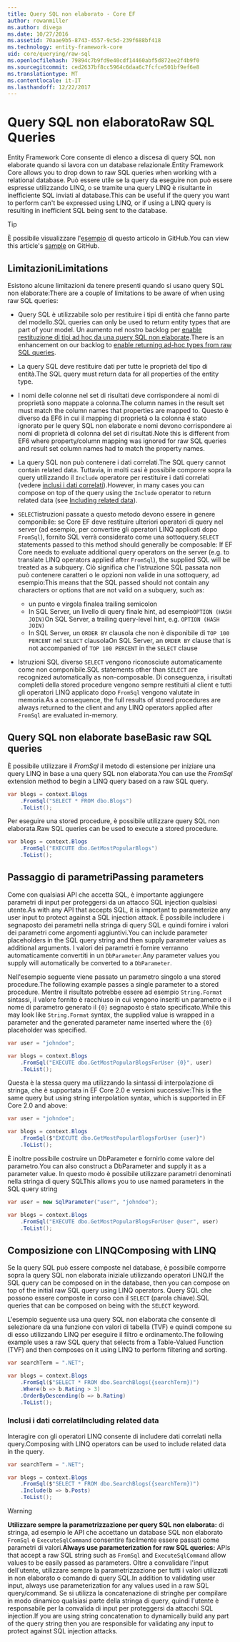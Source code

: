 ```yaml
---
title: Query SQL non elaborato - Core EF
author: rowanmiller
ms.author: divega
ms.date: 10/27/2016
ms.assetid: 70aae9b5-8743-4557-9c5d-239f688bf418
ms.technology: entity-framework-core
uid: core/querying/raw-sql
ms.openlocfilehash: 79894c7b9fd9e40cdf14460abf5d872ee2f4b9f0
ms.sourcegitcommit: ced2637bf8cc5964c6daa6c7fcfce501bf9ef6e8
ms.translationtype: MT
ms.contentlocale: it-IT
ms.lasthandoff: 12/22/2017
---
```

# <a name="raw-sql-queries"></a><span data-ttu-id="25145-102">Query SQL non elaborato</span><span class="sxs-lookup"><span data-stu-id="25145-102">Raw SQL Queries</span></span>

<span data-ttu-id="25145-103">Entity Framework Core consente di elenco a discesa di query SQL non elaborate quando si lavora con un database relazionale.</span><span class="sxs-lookup"><span data-stu-id="25145-103">Entity Framework Core allows you to drop down to raw SQL queries when working with a relational database.</span></span> <span data-ttu-id="25145-104">Può essere utile se la query da eseguire non può essere espresse utilizzando LINQ, o se tramite una query LINQ è risultante in inefficiente SQL inviati al database.</span><span class="sxs-lookup"><span data-stu-id="25145-104">This can be useful if the query you want to perform can't be expressed using LINQ, or if using a LINQ query is resulting in inefficient SQL being sent to the database.</span></span>

> [!TIP]  
> <span data-ttu-id="25145-105">È possibile visualizzare l'[esempio](https://github.com/aspnet/EntityFramework.Docs/tree/master/samples/core/Querying) di questo articolo in GitHub.</span><span class="sxs-lookup"><span data-stu-id="25145-105">You can view this article's [sample](https://github.com/aspnet/EntityFramework.Docs/tree/master/samples/core/Querying) on GitHub.</span></span>

## <a name="limitations"></a><span data-ttu-id="25145-106">Limitazioni</span><span class="sxs-lookup"><span data-stu-id="25145-106">Limitations</span></span>

<span data-ttu-id="25145-107">Esistono alcune limitazioni da tenere presenti quando si usano query SQL non elaborate:</span><span class="sxs-lookup"><span data-stu-id="25145-107">There are a couple of limitations to be aware of when using raw SQL queries:</span></span>
* <span data-ttu-id="25145-108">Query SQL è utilizzabile solo per restituire i tipi di entità che fanno parte del modello.</span><span class="sxs-lookup"><span data-stu-id="25145-108">SQL queries can only be used to return entity types that are part of your model.</span></span> <span data-ttu-id="25145-109">Un aumento nel nostro backlog per [enable restituzione di tipi ad hoc da una query SQL non elaborate](https://github.com/aspnet/EntityFramework/issues/1862).</span><span class="sxs-lookup"><span data-stu-id="25145-109">There is an enhancement on our backlog to [enable returning ad-hoc types from raw SQL queries](https://github.com/aspnet/EntityFramework/issues/1862).</span></span>

* <span data-ttu-id="25145-110">La query SQL deve restituire dati per tutte le proprietà del tipo di entità.</span><span class="sxs-lookup"><span data-stu-id="25145-110">The SQL query must return data for all properties of the entity type.</span></span>

* <span data-ttu-id="25145-111">I nomi delle colonne nel set di risultati deve corrispondere ai nomi di proprietà sono mappate a colonna.</span><span class="sxs-lookup"><span data-stu-id="25145-111">The column names in the result set must match the column names that properties are mapped to.</span></span> <span data-ttu-id="25145-112">Questo è diverso da EF6 in cui il mapping di proprietà o la colonna è stato ignorato per le query SQL non elaborate e nomi devono corrispondere ai nomi di proprietà di colonna del set di risultati.</span><span class="sxs-lookup"><span data-stu-id="25145-112">Note this is different from EF6 where property/column mapping was ignored for raw SQL queries and result set column names had to match the property names.</span></span>

* <span data-ttu-id="25145-113">La query SQL non può contenere i dati correlati.</span><span class="sxs-lookup"><span data-stu-id="25145-113">The SQL query cannot contain related data.</span></span> <span data-ttu-id="25145-114">Tuttavia, in molti casi è possibile comporre sopra la query utilizzando il `Include` operatore per restituire i dati correlati (vedere [inclusi i dati correlati](#including-related-data)).</span><span class="sxs-lookup"><span data-stu-id="25145-114">However, in many cases you can compose on top of the query using the `Include` operator to return related data (see [Including related data](#including-related-data)).</span></span>

* <span data-ttu-id="25145-115">`SELECT`istruzioni passate a questo metodo devono essere in genere componibile: se Core EF deve restituire ulteriori operatori di query nel server (ad esempio, per convertire gli operatori LINQ applicati dopo `FromSql`), fornito SQL verrà considerato come una sottoquery.</span><span class="sxs-lookup"><span data-stu-id="25145-115">`SELECT` statements passed to this method should generally be composable: If EF Core needs to evaluate additional query operators on the server (e.g. to translate LINQ operators applied after `FromSql`), the supplied SQL will be treated as a subquery.</span></span> <span data-ttu-id="25145-116">Ciò significa che l'istruzione SQL passata non può contenere caratteri o le opzioni non valide in una sottoquery, ad esempio:</span><span class="sxs-lookup"><span data-stu-id="25145-116">This means that the SQL passed should not contain any characters or options that are not valid on a subquery, such as:</span></span>
  * <span data-ttu-id="25145-117">un punto e virgola finale</span><span class="sxs-lookup"><span data-stu-id="25145-117">a trailing semicolon</span></span>
  * <span data-ttu-id="25145-118">In SQL Server, un livello di query finale hint, ad esempio`OPTION (HASH JOIN)`</span><span class="sxs-lookup"><span data-stu-id="25145-118">On SQL Server, a trailing query-level hint, e.g. `OPTION (HASH JOIN)`</span></span>
  * <span data-ttu-id="25145-119">In SQL Server, un `ORDER BY` clausola che non è disponibile di `TOP 100 PERCENT` nel `SELECT` clausola</span><span class="sxs-lookup"><span data-stu-id="25145-119">On SQL Server, an `ORDER BY` clause that is not accompanied of `TOP 100 PERCENT` in the `SELECT` clause</span></span>

* <span data-ttu-id="25145-120">Istruzioni SQL diverso `SELECT` vengono riconosciute automaticamente come non componibile.</span><span class="sxs-lookup"><span data-stu-id="25145-120">SQL statements other than `SELECT` are recognized automatically as non-composable.</span></span> <span data-ttu-id="25145-121">Di conseguenza, i risultati completi della stored procedure vengono sempre restituiti al client e tutti gli operatori LINQ applicato dopo `FromSql` vengono valutate in memoria.</span><span class="sxs-lookup"><span data-stu-id="25145-121">As a consequence, the full results of stored procedures are always returned to the client and any LINQ operators applied after `FromSql` are evaluated in-memory.</span></span> 

## <a name="basic-raw-sql-queries"></a><span data-ttu-id="25145-122">Query SQL non elaborate base</span><span class="sxs-lookup"><span data-stu-id="25145-122">Basic raw SQL queries</span></span>

<span data-ttu-id="25145-123">È possibile utilizzare il *FromSql* il metodo di estensione per iniziare una query LINQ in base a una query SQL non elaborata.</span><span class="sxs-lookup"><span data-stu-id="25145-123">You can use the *FromSql* extension method to begin a LINQ query based on a raw SQL query.</span></span>

<!-- [!code-csharp[Main](samples/core/Querying/Querying/RawSQL/Sample.cs)] -->
``` csharp
var blogs = context.Blogs
    .FromSql("SELECT * FROM dbo.Blogs")
    .ToList();
```

<span data-ttu-id="25145-124">Per eseguire una stored procedure, è possibile utilizzare query SQL non elaborata.</span><span class="sxs-lookup"><span data-stu-id="25145-124">Raw SQL queries can be used to execute a stored procedure.</span></span>

<!-- [!code-csharp[Main](samples/core/Querying/Querying/RawSQL/Sample.cs)] -->
``` csharp
var blogs = context.Blogs
    .FromSql("EXECUTE dbo.GetMostPopularBlogs")
    .ToList();
```

## <a name="passing-parameters"></a><span data-ttu-id="25145-125">Passaggio di parametri</span><span class="sxs-lookup"><span data-stu-id="25145-125">Passing parameters</span></span>

<span data-ttu-id="25145-126">Come con qualsiasi API che accetta SQL, è importante aggiungere parametri di input per proteggersi da un attacco SQL injection qualsiasi utente.</span><span class="sxs-lookup"><span data-stu-id="25145-126">As with any API that accepts SQL, it is important to parameterize any user input to protect against a SQL injection attack.</span></span> <span data-ttu-id="25145-127">È possibile includere i segnaposto dei parametri nella stringa di query SQL e quindi fornire i valori dei parametri come argomenti aggiuntivi.</span><span class="sxs-lookup"><span data-stu-id="25145-127">You can include parameter placeholders in the SQL query string and then supply parameter values as additional arguments.</span></span> <span data-ttu-id="25145-128">I valori dei parametri è fornire verranno automaticamente convertiti in un `DbParameter`.</span><span class="sxs-lookup"><span data-stu-id="25145-128">Any parameter values you supply will automatically be converted to a `DbParameter`.</span></span>

<span data-ttu-id="25145-129">Nell'esempio seguente viene passato un parametro singolo a una stored procedure.</span><span class="sxs-lookup"><span data-stu-id="25145-129">The following example passes a single parameter to a stored procedure.</span></span> <span data-ttu-id="25145-130">Mentre il risultato potrebbe essere ad esempio `String.Format` sintassi, il valore fornito è racchiuso in cui vengono inseriti un parametro e il nome di parametro generato il `{0}` segnaposto è stato specificato.</span><span class="sxs-lookup"><span data-stu-id="25145-130">While this may look like `String.Format` syntax, the supplied value is wrapped in a parameter and the generated parameter name inserted where the `{0}` placeholder was specified.</span></span>

<!-- [!code-csharp[Main](samples/core/Querying/Querying/RawSQL/Sample.cs)] -->
``` csharp
var user = "johndoe";

var blogs = context.Blogs
    .FromSql("EXECUTE dbo.GetMostPopularBlogsForUser {0}", user)
    .ToList();
```

<span data-ttu-id="25145-131">Questa è la stessa query ma utilizzando la sintassi di interpolazione di stringa, che è supportata in EF Core 2.0 e versioni successive:</span><span class="sxs-lookup"><span data-stu-id="25145-131">This is the same query but using string interpolation syntax, which is supported in EF Core 2.0 and above:</span></span>

<!-- [!code-csharp[Main](samples/core/Querying/Querying/RawSQL/Sample.cs)] -->
``` csharp
var user = "johndoe";

var blogs = context.Blogs
    .FromSql($"EXECUTE dbo.GetMostPopularBlogsForUser {user}")
    .ToList();
```

<span data-ttu-id="25145-132">È inoltre possibile costruire un DbParameter e fornirlo come valore del parametro.</span><span class="sxs-lookup"><span data-stu-id="25145-132">You can also construct a DbParameter and supply it as a parameter value.</span></span> <span data-ttu-id="25145-133">In questo modo è possibile utilizzare parametri denominati nella stringa di query SQL</span><span class="sxs-lookup"><span data-stu-id="25145-133">This allows you to use named parameters in the SQL query string</span></span>

<!-- [!code-csharp[Main](samples/core/Querying/Querying/RawSQL/Sample.cs)] -->
``` csharp
var user = new SqlParameter("user", "johndoe");

var blogs = context.Blogs
    .FromSql("EXECUTE dbo.GetMostPopularBlogsForUser @user", user)
    .ToList();
```

## <a name="composing-with-linq"></a><span data-ttu-id="25145-134">Composizione con LINQ</span><span class="sxs-lookup"><span data-stu-id="25145-134">Composing with LINQ</span></span>

<span data-ttu-id="25145-135">Se la query SQL può essere composte nel database, è possibile comporre sopra la query SQL non elaborata iniziale utilizzando operatori LINQ.</span><span class="sxs-lookup"><span data-stu-id="25145-135">If the SQL query can be composed on in the database, then you can compose on top of the initial raw SQL query using LINQ operators.</span></span> <span data-ttu-id="25145-136">Query SQL che possono essere composte in corso con il `SELECT` (parola chiave).</span><span class="sxs-lookup"><span data-stu-id="25145-136">SQL queries that can be composed on being with the `SELECT` keyword.</span></span>

<span data-ttu-id="25145-137">L'esempio seguente usa una query SQL non elaborata che consente di selezionare da una funzione con valori di tabella (TVF) e quindi compone su di esso utilizzando LINQ per eseguire il filtro e ordinamento.</span><span class="sxs-lookup"><span data-stu-id="25145-137">The following example uses a raw SQL query that selects from a Table-Valued Function (TVF) and then composes on it using LINQ to perform filtering and sorting.</span></span>

<!-- [!code-csharp[Main](samples/core/Querying/Querying/RawSQL/Sample.cs)] -->
``` csharp
var searchTerm = ".NET";

var blogs = context.Blogs
    .FromSql($"SELECT * FROM dbo.SearchBlogs({searchTerm})")
    .Where(b => b.Rating > 3)
    .OrderByDescending(b => b.Rating)
    .ToList();
```

### <a name="including-related-data"></a><span data-ttu-id="25145-138">Inclusi i dati correlati</span><span class="sxs-lookup"><span data-stu-id="25145-138">Including related data</span></span>

<span data-ttu-id="25145-139">Interagire con gli operatori LINQ consente di includere dati correlati nella query.</span><span class="sxs-lookup"><span data-stu-id="25145-139">Composing with LINQ operators can be used to include related data in the query.</span></span>

<!-- [!code-csharp[Main](samples/core/Querying/Querying/RawSQL/Sample.cs)] -->
``` csharp
var searchTerm = ".NET";

var blogs = context.Blogs
    .FromSql($"SELECT * FROM dbo.SearchBlogs({searchTerm})")
    .Include(b => b.Posts)
    .ToList();
```

> [!WARNING]  
> <span data-ttu-id="25145-140">**Utilizzare sempre la parametrizzazione per query SQL non elaborata:** di stringa, ad esempio le API che accettano un database SQL non elaborato `FromSql` e `ExecuteSqlCommand` consentire facilmente essere passati come parametri di valori.</span><span class="sxs-lookup"><span data-stu-id="25145-140">**Always use parameterization for raw SQL queries:** APIs that accept a raw SQL string such as `FromSql` and `ExecuteSqlCommand` allow values to be easily passed as parameters.</span></span> <span data-ttu-id="25145-141">Oltre a convalidare l'input dell'utente, utilizzare sempre la parametrizzazione per tutti i valori utilizzati in non elaborato o comando di query SQL.</span><span class="sxs-lookup"><span data-stu-id="25145-141">In addition to validating user input, always use parameterization for any values used in a raw SQL query/command.</span></span> <span data-ttu-id="25145-142">Se si utilizza la concatenazione di stringhe per compilare in modo dinamico qualsiasi parte della stringa di query, quindi l'utente è responsabile per la convalida di input per proteggersi da attacchi SQL injection.</span><span class="sxs-lookup"><span data-stu-id="25145-142">If you are using string concatenation to dynamically build any part of the query string then you are responsible for validating any input to protect against SQL injection attacks.</span></span>

